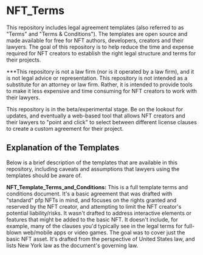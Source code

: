 # NFT_Terms
This repository includes legal agreement templates (also referred to as "Terms" and "Terms & Conditions"). The templates are open source and made available for free for NFT authors, developers, creators and their lawyers. The goal of this repository is to help reduce the time and expense required for NFT creators to establish the right legal structure and terms for their projects.

***This repository is not a law firm (nor is it operated by a law firm), and it is not legal advice or representation.  This repository is not intended as a substitute for an attorney or law firm.  Rather, it is intended to provide tools to make it less expensive and time consuming for NFT creators to work with their lawyers.  

This repository is in the beta/experimental stage.  Be on the lookout for updates, and eventually a web-based tool that allows NFT creators and their lawyers to "point and click" to select between different license clauses to create a custom agreement for their project.

## Explanation of the Templates
Below is a brief description of the templates that are available in this repository, including caveats and assumptions that lawyers using the templates should be aware of.

**NFT_Template_Terms_and_Conditions:**  This is a full template terms and conditions document.  It's a basic agreement that was drafted with "standard" pfp NFTs in mind, and focuses on the rights granted and reserved by the NFT creator, and attempting to limit the NFT creator's potential liability/risks.  It wasn't drafted to address interactive elements or features that might be added to the basic NFT.  It doesn't include, for example, many of the clauses you'd typically see in the legal terms for full-blown web/mobile apps or video games.  The goal was to cover just the basic NFT asset.  It's drafted from the perspective of United States law, and lists New York law as the document's governing law. 

